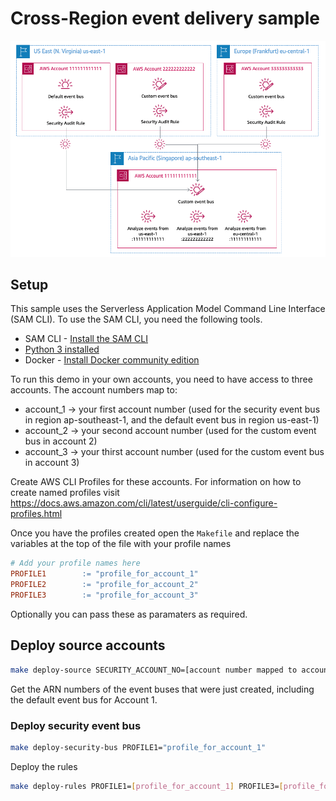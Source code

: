 # Cross-Region event delivery sample

![Cross-Region](../../docs/images/cross-region.png "Cross-Region")

## Setup

This sample uses the Serverless Application Model Command Line Interface (SAM CLI). To use the SAM CLI, you need the following tools.

* SAM CLI - [Install the SAM CLI](https://docs.aws.amazon.com/serverless-application-model/latest/developerguide/serverless-sam-cli-install.html)
* [Python 3 installed](https://www.python.org/downloads/)
* Docker - [Install Docker community edition](https://hub.docker.com/search/?type=edition&offering=community)

To run this demo in your own accounts, you need to have access to three accounts. The account numbers map to:

* account_1 -> your first account number (used for the security event bus in region ap-southeast-1, and the default event bus in region us-east-1)
* account_2 -> your second account number (used for the custom event bus in account 2)
* account_3 -> your thirst account number (used for the custom event bus in account 3)

Create AWS CLI Profiles for these accounts. For information on how to create named profiles visit <https://docs.aws.amazon.com/cli/latest/userguide/cli-configure-profiles.html>

Once you have the profiles created open the `Makefile` and replace the variables at the top of the file with your profile names

```Makefile
# Add your profile names here
PROFILE1        := "profile_for_account_1"
PROFILE2       	:= "profile_for_account_2"
PROFILE3       	:= "profile_for_account_3"
```

Optionally you can pass these as paramaters as required.

## Deploy source accounts

```bash
make deploy-source SECURITY_ACCOUNT_NO=[account number mapped to account_1]
```

Get the ARN numbers of the event buses that were just created, including the default event bus for Account 1.

### Deploy security event bus

```bash
make deploy-security-bus PROFILE1="profile_for_account_1"
```

Deploy the rules

```bash
make deploy-rules PROFILE1=[profile_for_account_1] PROFILE3=[profile_for_account_3] SECURITYEVENTBUSARN=[ARN] EVENTBUSARNACCOUNT1=[ARN] EVENTBUSARNACCOUNT2=[ARN] EVENTBUSARNACCOUNT3=[ARN]
```
